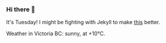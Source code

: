 ### Hi there :wave:

It's Tuesday! I might be fighting with Jekyll to make [this](https://swissclubtoronto.ca) better.

Weather in Victoria BC: sunny, at +10°C.

